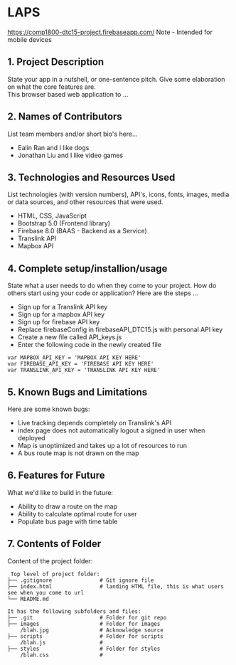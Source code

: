 # LAPS 
https://comp1800-dtc15-project.firebaseapp.com/
Note - Intended for mobile devices

## 1. Project Description
State your app in a nutshell, or one-sentence pitch. Give some elaboration on what the core features are.  
This browser based web application to ... 

## 2. Names of Contributors
List team members and/or short bio's here... 
* Ealin Ran and I like dogs
* Jonathan Liu and I like video games
	
## 3. Technologies and Resources Used
List technologies (with version numbers), API's, icons, fonts, images, media or data sources, and other resources that were used.
* HTML, CSS, JavaScript
* Bootstrap 5.0 (Frontend library)
* Firebase 8.0 (BAAS - Backend as a Service)
* Translink API
* Mapbox API

## 4. Complete setup/installion/usage
State what a user needs to do when they come to your project.  How do others start using your code or application?
Here are the steps ...
* Sign up for a Translink API key
* Sign up for a mapbox API key
* Sign up for firebase API key
* Replace firebaseConfig in firebaseAPI_DTC15.js with personal API key
* Create a new file called API_keys.js
* Enter the following code in the newly created file
```
var MAPBOX_API_KEY = 'MAPBOX API KEY HERE'
var FIREBASE_API_KEY = 'FIREBASE API KEY HERE'
var TRANSLINK_API_KEY = 'TRANSLINK API KEY HERE'
```

## 5. Known Bugs and Limitations
Here are some known bugs:
* Live tracking depends completely on Translink's API
* index page does not automatically logout a signed in user when deployed
* Map is unoptimized and takes up a lot of resources to run
* A bus route map is not drawn on the map


## 6. Features for Future
What we'd like to build in the future:
* Ability to draw a route on the map
* Ability to calculate optimal route for user
* Populate bus page with time table

	
## 7. Contents of Folder
Content of the project folder:

```
 Top level of project folder: 
├── .gitignore               # Git ignore file
├── index.html               # landing HTML file, this is what users see when you come to url
└── README.md

It has the following subfolders and files:
├── .git                     # Folder for git repo
├── images                   # Folder for images
    /blah.jpg                # Acknowledge source
├── scripts                  # Folder for scripts
    /blah.js                 # 
├── styles                   # Folder for styles
    /blah.css                # 



```


